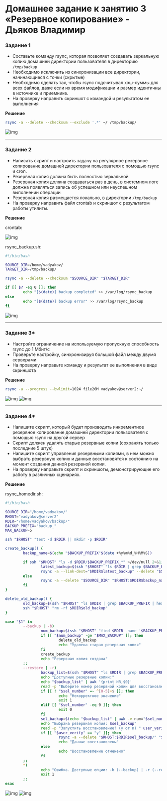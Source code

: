 # Домашнее задание к занятию 3 «Резервное копирование» - Дьяков Владимир

### Задание 1

- Составьте команду rsync, которая позволяет создавать зеркальную копию домашней директории пользователя в директорию `/tmp/backup`
- Необходимо исключить из синхронизации все директории, начинающиеся с точки (скрытые)
- Необходимо сделать так, чтобы rsync подсчитывал хэш-суммы для всех файлов, даже если их время модификации и размер идентичны в источнике и приемнике.
- На проверку направить скриншот с командой и результатом ее выполнения

**Решение**

```bash
rsync -a --delete --checksum --exclude '.*' ~/ /tmp/backup/
```

![img](img/1-01.png)

---

### Задание 2

- Написать скрипт и настроить задачу на регулярное резервное копирование домашней директории пользователя с помощью rsync и cron.
- Резервная копия должна быть полностью зеркальной
- Резервная копия должна создаваться раз в день, в системном логе должна появляться запись об успешном или неуспешном выполнении операции
- Резервная копия размещается локально, в директории `/tmp/backup`
- На проверку направить файл crontab и скриншот с результатом работы утилиты.

**Решение**

crontab:

![img](img/2-01.png)

rsync_backup.sh:

```bash
#!/bin/bash

SOURCE_DIR=/home/vadyakov/
TARGET_DIR=/tmp/backup/

rsync -a --delete --checksum "$SOURCE_DIR" "$TARGET_DIR"

if [[ $? -eq 0 ]]; then
        echo "[$(date)] backup completed" >> /var/log/rsync_backup
else
        echo "[$(date)] backup error" >> /var/log/rsync_backup
fi
```

![img](img/2-02.png)

---

### Задание 3*

- Настройте ограничение на используемую пропускную способность rsync до 1 Мбит/c
- Проверьте настройку, синхронизируя большой файл между двумя серверами
- На проверку направьте команду и результат ее выполнения в виде скриншота

**Решение**

```bash
rsync -a --progress --bwlimit=1024 file20M vadyakov@server2:~/
```

![img](img/3-01.png)
![img](img/3-02.png)

---

### Задание 4*

- Напишите скрипт, который будет производить инкрементное резервное копирование домашней директории пользователя с помощью rsync на другой сервер
- Скрипт должен удалять старые резервные копии (сохранять только последние 5 штук)
- Напишите скрипт управления резервными копиями, в нем можно выбрать резервную копию и данные восстановятся к состоянию на момент создания данной резервной копии.
- На проверку направьте скрипт и скриншоты, демонстрирующие его работу в различных сценариях.

**Решение**

rsync_homedir.sh:

```bash
#!/bin/bash

SOURCE_DIR="/home/vadyakov/"
RHOST="vadyakov@server2"
RDIR="/home/vadyakov/backup/"
BACKUP_PREFIX="backup_"
MAX_BACKUP=5

ssh "$RHOST" "test -d $RDIR || mkdir -p $RDIR"

create_backup() {
        backup_name=$(echo "$BACKUP_PREFIX"$(date +%y%m%d_%H%M%S))

        if ssh "$RHOST" "ls -d $RDIR/$BACKUP_PREFIX_*" >/dev/null 2>&1; then
                latest_backup=$(ssh "$RHOST" "ls $RDIR | grep $BACKUP_PREFIX | tail -1")
                rsync -a --link-dest="$RDIR$latest_backup" --delete "$SOURCE_DIR" "$RHOST:$RDIR$backup_name"
        else
                rsync -a --delete "$SOURCE_DIR" "$RHOST:$RDIR$backup_name"
        fi
}

delete_old_backup() {
        old_backup=$(ssh "$RHOST" "ls $RDIR | grep $BACKUP_PREFIX | head -1")
        ssh "$RHOST" "rm -rf $RDIR$old_backup"
}

case "$1" in
        --backup | -b)
                num_backup=$(ssh "$RHOST" "find $RDIR -name '$BACKUP_PREFIX*' | wc -l")
                if [[ "$num_backup" -ge "$MAX_BACKUP" ]]; then
                        delete_old_backup
                        echo "Удалена старая резервная копия"
                fi
                create_backup
                echo "Резервная копия создана"
        ;;
        --restore | -r)
                backup_list=$(ssh "$RHOST" "ls $RDIR | grep $BACKUP_PREFIX")
                echo "Доступные резервные копии:"
                echo "$backup_list" | awk '{print NR,$0}'
                read -p "Выберите номер резервной копии для восстановления (выход - 0): " sel_number
                if [[ ! "$sel_number" =~ ^[0-5]+$ ]]; then
                        echo "Некорректное значение"
                        exit 1
                elif [[ "$sel_number" -eq 0 ]]; then
                        exit 0
                fi
                sel_backup=$(echo "$backup_list" | awk -v num="$sel_number" 'NR==num {print}')
                echo "Выбрана резервная копия: $sel_backup"
                read -p "Запустить восстановление? (у or n) " user_verify
                if [[ "$user_verify" == "y" ]]; then
                        rsync -a --delete "$RHOST:$RDIR$sel_backup/" "$SOURCE_DIR"
                        echo "Данные восстановлены"
                else
                        echo "Восстановление отменено"
                fi
        ;;
        *)
                echo "Ошибка. Доступные опции: -b (--backup) | -r (--restore)"
                exit 1
        ;;
esac
```

![img](img/4-01.png)
![img](img/4-02.png)